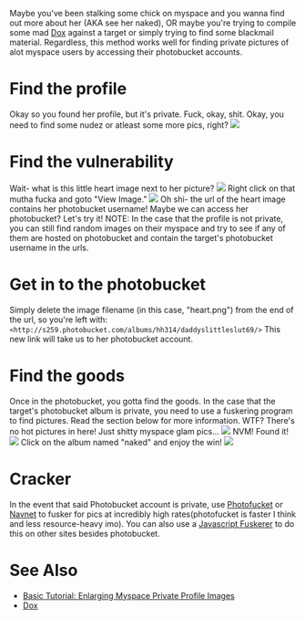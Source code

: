 Maybe you've been stalking some chick on myspace and you wanna find out more about her (AKA see her naked), OR maybe you're trying to compile some mad [Dox](/Dox) against a target or simply trying to find some blackmail material. Regardless, this method works well for finding private pictures of alot myspace users by accessing their photobucket accounts.

# Find the profile #

Okay so you found her profile, but it's private. Fuck, okay, shit.
Okay, you need to find some nudez or atleast some more pics, right?
![](Privateprofile.jpg)

# Find the vulnerability #

Wait- what is this little heart image next to her picture?
![](Heart.jpg)
Right click on that mutha fucka and goto "View Image."
![](Pburl.jpg)
Oh shi- the url of the heart image contains her photobucket username!
Maybe we can access her photobucket?
Let's try it!
NOTE: In the case that the profile is not private, you can still find random images on their myspace and try to see if any of them are hosted on photobucket and contain the target's photobucket username in the urls.

# Get in to the photobucket #

Simply delete the image filename (in this case, "heart.png") from the end of the url, so you're left with: 
`<http://s259.photobucket.com/albums/hh314/daddyslittleslut69/>`
This new link will take us to her photobucket account.

# Find the goods #

Once in the photobucket, you gotta find the goods.
In the case that the target's photobucket album is private, you need to use a fuskering program to find pictures. Read the section below for more information.
WTF? There's no hot pictures in here! Just shitty myspace glam pics...
![](Insidephotobucket.jpg)
NVM! Found it!
![](Pbalbums.jpg)
Click on the album named "naked" and enjoy the win!
![](Isthispbwin.jpg)

# Cracker #

In the event that said Photobucket account is private, use [Photofucket](http://photofucket.kicks-ass.org/) or [Navnet](http://navnetapp.com/) to fusker for pics at incredibly high rates(photofucket is faster I think and less resource-heavy imo). You can also use a [Javascript Fuskerer](http://members.home.nl/bas.de.reuver/files/fusker.html) to do this on other sites
besides photobucket.

# See Also #


* [Basic Tutorial: Enlarging Myspace Private Profile Images](/Basic_Tutorial:_Enlarging_Myspace_Private_Profile_Images)
* [Dox](/Dox)


